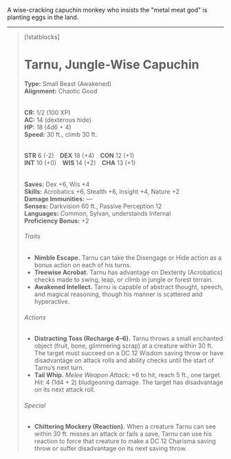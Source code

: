 A wise-cracking capuchin monkey who insists the "metal meat god" is planting eggs in the land.

---
>[!statblocks]
> # Tarnu, Jungle-Wise Capuchin  
> **Type:** Small Beast (Awakened)  
> **Alignment:** Chaotic Good  
> ######  
> **CR:** 1/2 (100 XP)  
> **AC:** 14 (dexterous hide)  
> **HP:** 18 (4d6 + 4)  
> **Speed:** 30 ft., climb 30 ft.  
> ######  
> **STR** 6 (-2) **DEX** 18 (+4) **CON** 12 (+1)  
> **INT** 10 (+0) **WIS** 14 (+2) **CHA** 13 (+1)  
> ######  
> **Saves:** Dex +6, Wis +4  
> **Skills:** Acrobatics +6, Stealth +6, Insight +4, Nature +2  
> **Damage Immunities:** —  
> **Senses:** Darkvision 60 ft., Passive Perception 12  
> **Languages:** Common, Sylvan, understands Infernal  
> **Proficiency Bonus:** +2  
> 
> ###### Traits  
> - **Nimble Escape.** Tarnu can take the Disengage or Hide action as a bonus action on each of his turns.  
> - **Treewise Acrobat.** Tarnu has advantage on Dexterity (Acrobatics) checks made to swing, leap, or climb in jungle or forest terrain.  
> - **Awakened Intellect.** Tarnu is capable of abstract thought, speech, and magical reasoning, though his manner is scattered and hyperactive.  
> 
> ###### Actions  
> - **Distracting Toss (Recharge 4–6).** Tarnu throws a small enchanted object (fruit, bone, glimmering scrap) at a creature within 30 ft. The target must succeed on a DC 12 Wisdom saving throw or have disadvantage on attack rolls and ability checks until the start of Tarnu’s next turn.  
> - **Tail Whip.** *Melee Weapon Attack:* +6 to hit, reach 5 ft., one target. *Hit:* 4 (1d4 + 2) bludgeoning damage. The target has disadvantage on its next attack roll.  
> 
> ###### Special  
> - **Chittering Mockery (Reaction).** When a creature Tarnu can see within 30 ft. misses an attack or fails a save, Tarnu can use his reaction to force that creature to make a DC 12 Charisma saving throw or suffer disadvantage on its next saving throw.
